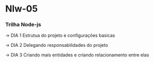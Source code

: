 # Nlw-05
### Trilha Node-js

-> DIA 1
Estrutua do projeto e configurações basicas

-> DIA 2
Delegando responsabilidades do projeto

-> DIA 3
Criando mais entidades e criando relacionamento entre elas



